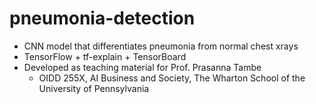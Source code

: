 # pneumonia-detection
- CNN model that differentiates pneumonia from normal chest xrays
- TensorFlow + tf-explain + TensorBoard
- Developed as teaching material for Prof. Prasanna Tambe
  - OIDD 255X, AI Business and Society, The Wharton School of the University of Pennsylvania 
